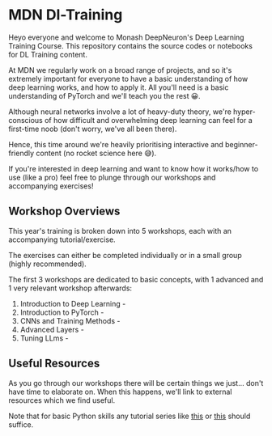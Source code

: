 # MDN Dl-Training
Heyo everyone and welcome to Monash DeepNeuron's Deep Learning Training Course. This repository contains the source codes or notebooks for DL Training content.

At MDN we regularly work on a broad range of projects, and so it's extremely important for everyone to have a basic understanding of how deep learning works, and how to apply it. All you'll need is a basic understanding of PyTorch and we'll teach you the rest 😀.

Although neural networks involve a lot of heavy-duty theory, we're hyper-conscious of how difficult and overwhelming deep learning can feel for a first-time noob (don't worry, we've all been there).

Hence, this time around we're heavily prioritising interactive and beginner-friendly content (no rocket science here 😅).

If you're interested in deep learning and want to know how it works/how to use (like a pro) feel free to plunge through our workshops and accompanying exercises!

## Workshop Overviews
This year's training is broken down into 5 workshops, each with an accompanying tutorial/exercise.

The exercises can either be completed individually or in a small group (highly recommended).

The first 3 workshops are dedicated to basic concepts, with 1 advanced and 1 very relevant workshop afterwards:
1. Introduction to Deep Learning - 
2. Introduction to PyTorch - 
3. CNNs and Training Methods - 
4. Advanced Layers - 
5. Tuning LLms - 

## Useful Resources
As you go through our workshops there will be certain things we just... don't have time to elaborate on.
When this happens, we'll link to external resources which we find useful.

Note that for basic Python skills any tutorial series like [this](https://www.youtube.com/playlist?list=PLlcnQQJK8SUjW_HiBWhZ_XOfCq9Hu0aeY) or [this](https://learnxinyminutes.com/docs/python/) should suffice.
